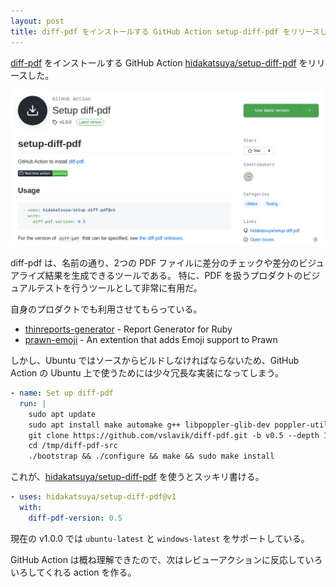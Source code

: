 ```yaml
---
layout: post
title: diff-pdf をインストールする GitHub Action setup-diff-pdf をリリースした
---
```


[diff-pdf](https://github.com/vslavik/diff-pdf) をインストールする GitHub Action [hidakatsuya/setup-diff-pdf](https://github.com/hidakatsuya/setup-diff-pdf) をリリースした。

![](/images/2021-04-17-setup-diff-pdf.png)

diff-pdf は、名前の通り、2つの PDF ファイルに差分のチェックや差分のビジュアライズ結果を生成できるツールである。
特に、PDF を扱うプロダクトのビジュアルテストを行うツールとして非常に有用だ。

自身のプロダクトでも利用させてもらっている。

- [thinreports-generator](https://github.com/thinreports/thinreports-generator) - Report Generator for Ruby
- [prawn-emoji](https://github.com/hidakatsuya/prawn-emoji) - An extention that adds Emoji support to Prawn

しかし、Ubuntu ではソースからビルドしなければならないため、GitHub Action の Ubuntu 上で使うためには少々冗長な実装になってしまう。

```yaml
- name: Set up diff-pdf
  run: |
    sudo apt update
    sudo apt install make automake g++ libpoppler-glib-dev poppler-utils libwxgtk3.0-gtk3-dev
    git clone https://github.com/vslavik/diff-pdf.git -b v0.5 --depth 1 /tmp/diff-pdf-src
    cd /tmp/diff-pdf-src
    ./bootstrap && ./configure && make && sudo make install
```

これが、[hidakatsuya/setup-diff-pdf](https://github.com/marketplace/actions/setup-diff-pdf) を使うとスッキリ書ける。

```yaml
- uses: hidakatsuya/setup-diff-pdf@v1
  with:
    diff-pdf-version: 0.5
```

現在の v1.0.0 では `ubuntu-latest` と `windows-latest` をサポートしている。

GitHub Action は概ね理解できたので、次はレビューアクションに反応していろいろしてくれる action を作る。

